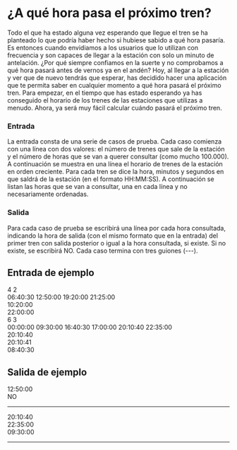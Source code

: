 # ¿A qué hora pasa el próximo tren?

Todo el que ha estado alguna vez esperando que llegue el tren
se ha planteado lo que podría haber hecho si hubiese sabido a
qué hora pasaría. Es entonces cuando envidiamos a los usuarios que lo utilizan con frecuencia y son capaces de llegar a la
estación con solo un minuto de antelación. ¿Por qué siempre
confiamos en la suerte y no comprobamos a qué hora pasará
antes de vernos ya en el andén?
Hoy, al llegar a la estación y ver que de nuevo tendrás que esperar, has decidido hacer una
aplicación que te permita saber en cualquier momento a qué hora pasará el próximo tren.
Para empezar, en el tiempo que has estado esperando ya has conseguido el horario de los
trenes de las estaciones que utilizas a menudo. Ahora, ya será muy fácil calcular cuándo
pasará el próximo tren.

### Entrada

La entrada consta de una serie de casos de prueba. Cada caso comienza con una línea
con dos valores: el número de trenes que sale de la estación y el número de horas que se
van a querer consultar (como mucho 100.000). A continuación se muestra en una línea el
horario de trenes de la estación en orden creciente. Para cada tren se dice la hora, minutos
y segundos en que saldrá de la estación (en el formato HH:MM:SS). A continuación se listan
las horas que se van a consultar, una en cada línea y no necesariamente ordenadas.

### Salida

Para cada caso de prueba se escribirá una línea por cada hora consultada, indicando la hora
de salida (con el mismo formato que en la entrada) del primer tren con salida posterior o
igual a la hora consultada, si existe. Si no existe, se escribirá NO. Cada caso termina con tres
guiones (---).

## Entrada de ejemplo

4 2  
06:40:30 12:50:00 19:20:00 21:25:00  
10:20:00  
22:00:00  
6 3  
00:00:00 09:30:00 16:40:30 17:00:00 20:10:40 22:35:00  
20:10:40  
20:10:41  
08:40:30

## Salida de ejemplo

12:50:00  
NO

---

20:10:40  
22:35:00  
09:30:00

---
